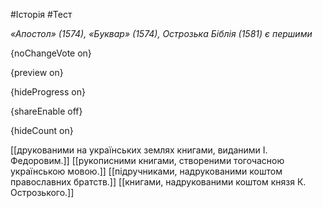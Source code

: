 #Історія #Тест

*«Апостол» (1574), «Буквар» (1574), Острозька Біблія (1581) є першими*

{noChangeVote on}

{preview on}

{hideProgress on}

{shareEnable off}

{hideCount on}

[[друкованими на українських землях книгами, виданими І. Федоровим.]]
[[рукописними книгами, створеними тогочасною українською мовою.]]
[[підручниками, надрукованими коштом православних братств.]]
[[книгами, надрукованими коштом князя К. Острозького.]]
